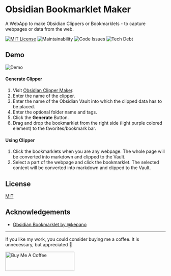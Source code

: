 # Obsidian Bookmarklet Maker

A WebApp to make Obsidian Clippers or Bookmarklets - to capture webpages or data from the web.

[![MIT License](https://img.shields.io/github/license/ganesshkumar/obsidian-bookmarklet-maker)](LICENSE)
![Maintainability](https://img.shields.io/codeclimate/maintainability-percentage/ganesshkumar/obsidian-bookmarklet-maker)
![Code Issues](https://img.shields.io/codeclimate/issues/ganesshkumar/obsidian-bookmarklet-maker?label=code%3Aissues)
![Tech Debt](https://img.shields.io/codeclimate/tech-debt/ganesshkumar/obsidian-bookmarklet-maker)


## Demo

![Demo](https://user-images.githubusercontent.com/2135089/154160211-749389b8-cb04-44b8-b0b9-be0270e84cf8.gif)

#### Generate Clipper

1. Visit [Obsidian Clipper Maker](https://obsidian-clipper-maker.ganesshkumar.com).
2. Enter the name of the clipper.
3. Enter the name of the Obsidian Vault into which the clipped data has to be placed.
4. Enter the optional folder name and tags.
5. Click the **Generate** Button.
6. Drag and drop the bookmarklet from the right side (light purple colored element) to the favorites/bookmark bar.

#### Using Clipper

1. Click the bookmarklets when you are any webpage. The whole page will be converted into markdown and clipped to the Vault.
2. Select a part of the webpage and click the bookmarklet. The selected content will be converted into markdown and clipped to the Vault.

## License
[MIT](LICENSE)

## Acknowledgements

 - [Obsidian Bookmarklet by @kepano](https://gist.github.com/kepano/90c05f162c37cf730abb8ff027987ca3)

 ---

If you like my work, you could consider buying me a coffee. It is unnecessary, but appreciated 🙂

<a href="https://www.buymeacoffee.com/ganesshkumar" target="_blank"><img src="https://cdn.buymeacoffee.com/buttons/v2/default-yellow.png" alt="Buy Me A Coffee" style="height: 60px !important;width: 217px !important;" ></a>
